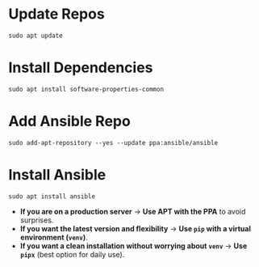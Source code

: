 # Update Repos
```
sudo apt update
```
# Install Dependencies
```
sudo apt install software-properties-common
```

# Add Ansible Repo
```
sudo add-apt-repository --yes --update ppa:ansible/ansible
```

# Install Ansible
```
sudo apt install ansible
```

- **If you are on a production server** → **Use APT with the PPA** to avoid surprises.
- **If you want the latest version and flexibility** → **Use `pip` with a virtual environment (`venv`)**.
- **If you want a clean installation without worrying about `venv`** → **Use `pipx`** (best option for daily use).
